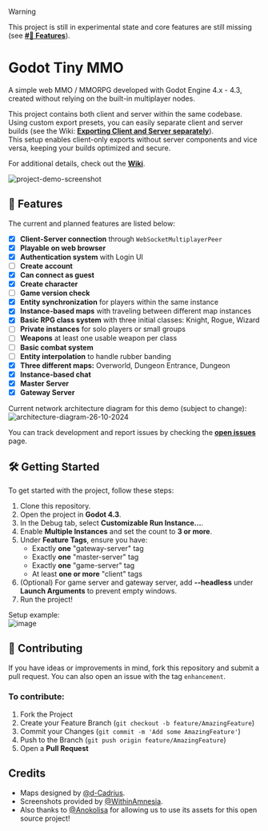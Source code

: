 > [!WARNING]  
> This project is still in experimental state and core features are still missing (see [**#🚀 Features**](#-features)).  

# Godot Tiny MMO

A simple web MMO / MMORPG developed with Godot Engine 4.x - 4.3, created without relying on the built-in multiplayer nodes.  

This project contains both client and server within the same codebase.  
Using custom export presets, you can easily separate client and server builds (see the Wiki: [**Exporting Client and Server separately**](https://github.com/SlayHorizon/godot-tiny-mmo-demo/wiki/Exporting-the-project)).  
This setup enables client-only exports without server components and vice versa, keeping your builds optimized and secure.  

For additional details, check out the [**Wiki**](https://github.com/SlayHorizon/godot-tiny-mmo-demo/wiki).  

![project-demo-screenshot](https://github.com/user-attachments/assets/ca606976-fd9d-4a92-a679-1f65cb80513a)

## 🚀 Features

The current and planned features are listed below:

- [X] **Client-Server connection** through `WebSocketMultiplayerPeer`
- [x] **Playable on web browser**
- [X] **Authentication system** with Login UI
- [ ] **Create account**
- [x] **Can connect as guest**
- [x] **Create character**
- [ ] **Game version check**
- [X] **Entity synchronization** for players within the same instance
- [X] **Instance-based maps** with traveling between different map instances
- [x] **Basic RPG class system** with three initial classes: Knight, Rogue, Wizard
- [ ] **Private instances** for solo players or small groups
- [ ] **Weapons** at least one usable weapon per class
- [ ] **Basic combat system**
- [ ] **Entity interpolation** to handle rubber banding
- [x] **Three different maps:** Overworld, Dungeon Entrance, Dungeon
- [x] **Instance-based chat**
- [x] **Master Server**
- [x] **Gateway Server**

Current network architecture diagram for this demo (subject to change):  
![architecture-diagram-26-10-2024](https://github.com/user-attachments/assets/78b1cce2-b070-4544-8ecd-59784743c7a0)


You can track development and report issues by checking the [**open issues**](https://github.com/SlayHorizon/godot-tiny-mmo-template/issues) page.

## 🛠️ Getting Started

To get started with the project, follow these steps:
1. Clone this repository.
2. Open the project in **Godot 4.3**.
3. In the Debug tab, select **Customizable Run Instance...**.
4. Enable **Multiple Instances** and set the count to **3 or more**.
5. Under **Feature Tags**, ensure you have:
   - Exactly **one** "gateway-server" tag
   - Exactly **one** "master-server" tag
   - Exactly **one** "game-server" tag
   - At least **one or more** "client" tags
7. (Optional) For game server and gateway server, add **--headless** under **Launch Arguments** to prevent empty windows.
8. Run the project!

Setup example:  
![image](https://github.com/user-attachments/assets/abd2fd11-bb29-4d90-92c4-a8aefcdd7d52)  

## 🤝 Contributing

If you have ideas or improvements in mind, fork this repository and submit a pull request. You can also open an issue with the tag `enhancement`.

### To contribute:
1. Fork the Project
2. Create your Feature Branch (`git checkout -b feature/AmazingFeature`)
3. Commit your Changes (`git commit -m 'Add some AmazingFeature'`)
4. Push to the Branch (`git push origin feature/AmazingFeature`)
5. Open a **Pull Request**

## Credits
- Maps designed by [@d-Cadrius](https://github.com/d-Cadrius).
- Screenshots provided by [@WithinAmnesia](https://github.com/WithinAmnesia).  
- Also thanks to [@Anokolisa](https://anokolisa.itch.io/dungeon-crawler-pixel-art-asset-pack) for allowing us to use its assets for this open source project!
